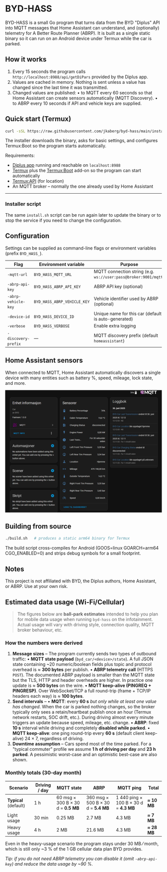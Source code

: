 # BYD-HASS

BYD-HASS is a small Go program that turns data from the BYD "Diplus" API into MQTT messages that Home Assistant can understand, and (optionally) telemetry for A Better Route Planner (ABRP).  It is built as a single static binary so it can run on an Android device under Termux while the car is parked.

## How it works

1. Every 15 seconds the program calls `http://localhost:8988/api/getDiPars` provided by the Diplus app.
2. Values are cached in memory.  Nothing is sent unless a value has changed since the last time it was transmitted.
3. Changed values are published:
   • to MQTT every 60 seconds so that Home Assistant can create sensors automatically (MQTT Discovery).
   • to ABRP every 10 seconds if API and vehicle keys are supplied.

## Quick start (Termux)

```bash
curl -sSL https://raw.githubusercontent.com/jkaberg/byd-hass/main/install.sh | bash
```

The installer downloads the binary, asks for basic settings, and configures Termux:Boot so the program starts automatically.

Requirements:
- [Diplus app](http://lanye.pw/di/) running and reachable on `localhost:8988`
- [Termux](https://termux.com/) plus the [Termux:Boot](https://github.com/termux/termux-boot) add-on so the program can start automatically
- [Termux:API](https://github.com/termux/termux-api) (for location)
- An MQTT broker – normally the one already used by Home Assistant

---

### Installer script

The same `install.sh` script can be run again later to update the binary or to stop the service if you need to change the configuration.

## Configuration

Settings can be supplied as command-line flags or environment variables (prefix `BYD_HASS_`).

| Flag | Environment variable | Purpose |
| ---- | -------------------- | ------- |
| `-mqtt-url`            | `BYD_HASS_MQTT_URL`          | MQTT connection string (e.g. `ws://user:pass@broker:9001/mqtt`) |
| `-abrp-api-key`        | `BYD_HASS_ABRP_API_KEY`      | ABRP API key (optional) |
| `-abrp-vehicle-key`    | `BYD_HASS_ABRP_VEHICLE_KEY`  | Vehicle identifier used by ABRP (optional) |
| `-device-id`           | `BYD_HASS_DEVICE_ID`         | Unique name for this car (default is auto-generated) |
| `-verbose`             | `BYD_HASS_VERBOSE`           | Enable extra logging |
| `-discovery-prefix`    | ―                            | MQTT discovery prefix (default `homeassistant`) |

## Home Assistant sensors

When connected to MQTT, Home Assistant automatically discovers a single device with many entities such as battery %, speed, mileage, lock state, and more.

![Example sensors in Home Assistant](docs/pictures/mqtt-2025-06-30.png)

## Building from source

```bash
./build.sh   # produces a static arm64 binary for Termux
```

The build script cross-compiles for Android (GOOS=linux GOARCH=arm64 CGO_ENABLED=0) and strips debug symbols for a small footprint.

## Notes

This project is not affiliated with BYD, the Diplus authors, Home Assistant, or ABRP.  Use at your own risk.

## Estimated data usage (Wi-Fi/Cellular)

> The figures below are **ball-park estimates** intended to help you plan for mobile data usage when running `byd-hass` on the infotainment.  Actual usage will vary with driving style, connection quality, MQTT broker behaviour, etc.

### How the numbers were derived

1. **Message sizes** – The program currently sends two types of outbound traffic:
   • **MQTT state payload** (`byd_car/<device>/state`).  A full JSON state containing ~20 numeric/boolean fields plus topic and protocol overhead is ≈ **300 bytes** per publish.
   • **ABRP telemetry call** (HTTPS `POST`).  The documented ABRP payload is smaller than the MQTT state but the TLS, HTTP and header overheads are higher.  In practice one update is ≈ **500 bytes** on the wire.
   • **MQTT keep-alive (PINGREQ + PINGRESP)**.  Over WebSocket/TCP a full round-trip (frame + TCP/IP headers each way) is ≈ **100 bytes**.
2. **Send intervals** –
   • **MQTT**: every **60 s** *but only while at least one value has changed*.  When the car is parked nothing changes, so the broker typically only sees a retain/heartbeat publish once an hour (Termux network restarts, SOC drift, etc.).  During driving almost every minute triggers an update because speed, mileage, etc. change.
   • **ABRP**: fixed **10 s** interval while driving and completely **disabled while parked**.
   • **MQTT keep-alive**: one ping round-trip every **60 s** (default client keep-alive) 24 × 7, regardless of driving.
3. **Downtime assumption** – Cars spend most of the time parked.  For a "typical commuter" profile we assume **1 h of driving per day** and **23 h parked**.  A pessimistic worst-case and an optimistic best-case are also shown.

### Monthly totals (30-day month)

| Scenario | Driving / day | MQTT state | ABRP | MQTT ping | Total |
| -------- | ------------- | ---------- | ----- | --------- | ----- |
| **Typical** (default) | 1 h | 60 msg × 300 B × 30 d = **0.5 MB** | 360 msg × 500 B × 30 d = **5.4 MB** | 1 440 ping × 100 B × 30 d = **4.3 MB** | **≈ 10 MB** |
| Light usage | 30 min | 0.25 MB | 2.7 MB | 4.3 MB | **≈ 7 MB** |
| Heavy usage | 4 h | 2 MB | 21.6 MB | 4.3 MB | **≈ 28 MB** |

Even in the heavy-usage scenario the program stays under 30 MB ⁄ month, which is still only ~3 % of the 1 GB cellular data plan BYD provides.

*Tip: if you do not need ABRP telemetry you can disable it (omit `-abrp-api-key`) and reduce the data usage by ~90 %.*
